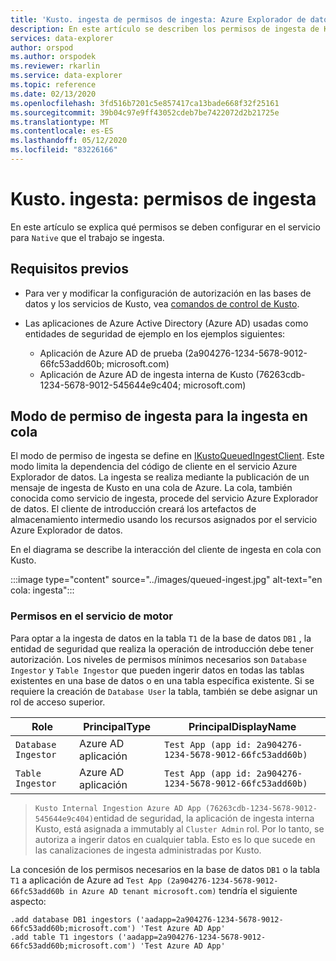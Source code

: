 ```yaml
---
title: 'Kusto. ingesta de permisos de ingesta: Azure Explorador de datos'
description: En este artículo se describen los permisos de ingesta de Kusto. ingesta en Azure Explorador de datos.
services: data-explorer
author: orspod
ms.author: orspodek
ms.reviewer: rkarlin
ms.service: data-explorer
ms.topic: reference
ms.date: 02/13/2020
ms.openlocfilehash: 3fd516b7201c5e857417ca13bade668f32f25161
ms.sourcegitcommit: 39b04c97e9ff43052cdeb7be7422072d2b21725e
ms.translationtype: MT
ms.contentlocale: es-ES
ms.lasthandoff: 05/12/2020
ms.locfileid: "83226166"
---
```

# <a name="kustoingest---ingestion-permissions"></a>Kusto. ingesta: permisos de ingesta

En este artículo se explica qué permisos se deben configurar en el servicio para `Native` que el trabajo se ingesta.

## <a name="prerequisites"></a>Requisitos previos

* Para ver y modificar la configuración de autorización en las bases de datos y los servicios de Kusto, vea [comandos de control de Kusto](../../management/security-roles.md).

* Las aplicaciones de Azure Active Directory (Azure AD) usadas como entidades de seguridad de ejemplo en los ejemplos siguientes:
    * Aplicación de Azure AD de prueba (2a904276-1234-5678-9012-66fc53add60b; microsoft.com)
    * Aplicación de Azure AD de ingesta interna de Kusto (76263cdb-1234-5678-9012-545644e9c404; microsoft.com)

## <a name="ingestion-permission-mode-for-queued-ingestion"></a>Modo de permiso de ingesta para la ingesta en cola

El modo de permiso de ingesta se define en [IKustoQueuedIngestClient](kusto-ingest-client-reference.md#interface-ikustoqueuedingestclient). Este modo limita la dependencia del código de cliente en el servicio Azure Explorador de datos. La ingesta se realiza mediante la publicación de un mensaje de ingesta de Kusto en una cola de Azure. La cola, también conocida como servicio de ingesta, procede del servicio Azure Explorador de datos. El cliente de introducción creará los artefactos de almacenamiento intermedio usando los recursos asignados por el servicio Azure Explorador de datos.

En el diagrama se describe la interacción del cliente de ingesta en cola con Kusto.

:::image type="content" source="../images/queued-ingest.jpg" alt-text="en cola: ingesta":::

### <a name="permissions-on-the-engine-service"></a>Permisos en el servicio de motor

Para optar a la ingesta de datos en la tabla `T1` de la base de datos `DB1` , la entidad de seguridad que realiza la operación de introducción debe tener autorización.
Los niveles de permisos mínimos necesarios son `Database Ingestor` y `Table Ingestor` que pueden ingerir datos en todas las tablas existentes en una base de datos o en una tabla específica existente.
Si se requiere la creación de `Database User` la tabla, también se debe asignar un rol de acceso superior.


|Role                 |PrincipalType        |PrincipalDisplayName
|---------------------|---------------------|------------
|`Database Ingestor`  |Azure AD aplicación |`Test App (app id: 2a904276-1234-5678-9012-66fc53add60b)`
|`Table Ingestor`     |Azure AD aplicación |`Test App (app id: 2a904276-1234-5678-9012-66fc53add60b)`

>`Kusto Internal Ingestion Azure AD App (76263cdb-1234-5678-9012-545644e9c404)`entidad de seguridad, la aplicación de ingesta interna Kusto, está asignada a immutably al `Cluster Admin` rol. Por lo tanto, se autoriza a ingerir datos en cualquier tabla. Esto es lo que sucede en las canalizaciones de ingesta administradas por Kusto.

La concesión de los permisos necesarios en la base de datos `DB1` o la tabla `T1` a aplicación de Azure ad `Test App (2a904276-1234-5678-9012-66fc53add60b in Azure AD tenant microsoft.com)` tendría el siguiente aspecto:

```kusto
.add database DB1 ingestors ('aadapp=2a904276-1234-5678-9012-66fc53add60b;microsoft.com') 'Test Azure AD App'
.add table T1 ingestors ('aadapp=2a904276-1234-5678-9012-66fc53add60b;microsoft.com') 'Test Azure AD App'
```
